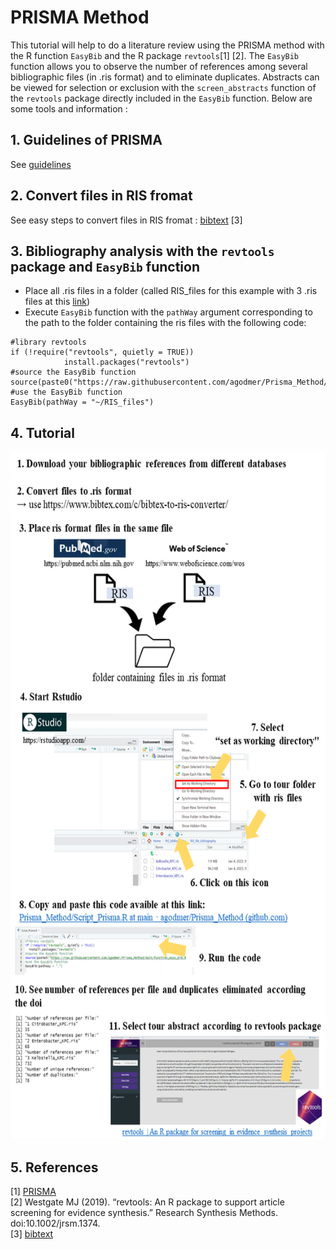 # PRISMA Method

This tutorial will help to do a literature review using the PRISMA method with the R function `EasyBib` and the R package `revtools`[1] [2]. The `EasyBib` function allows you to observe the number of references among several bibliographic files (in .ris format) and to eliminate duplicates. Abstracts can be viewed for selection or exclusion with the `screen_abstracts` function of the `revtools` package directly included in the `EasyBib` function. Below are some tools and information :

## 1. Guidelines of PRISMA
See [guidelines](https://guides.lib.unc.edu/systematic-reviews/write)

## 2. Convert files in RIS fromat
See easy steps to convert files in RIS fromat : [bibtext](https://www.bibtex.com/c/bibtex-to-ris-converter/) [3]

## 3. Bibliography analysis with the `revtools` package and `EasyBib` function
- Place all .ris files in  a folder (called RIS_files for this example with 3 .ris files at this [link](https://github.com/agodmer/Prisma_Method/tree/main/RIS_files))
- Execute `EasyBib` function with the `pathWay` argument corresponding to the path to the folder containing the ris files with the following code:
```
#library revtools
if (!require("revtools", quietly = TRUE))
            install.packages("revtools")
#source the EasyBib function
source(paste0("https://raw.githubusercontent.com/agodmer/Prisma_Method/main/Function_easy_bib.R"))
#use the EasyBib function 
EasyBib(pathWay = "~/RIS_files")
```
## 4. Tutorial
<p align="center">
  <img src="Tutorial/Tuto_prisma-1.png" width="650" height="1100">
</p>

## 5. References
[1] [PRISMA](https://prisma-statement.org//)  
[2] Westgate MJ (2019). “revtools: An R package to support article screening for evidence synthesis.” Research Synthesis Methods. doi:10.1002/jrsm.1374.  
[3] [bibtext](https://www.bibtex.com/c/bibtex-to-ris-converter/)
